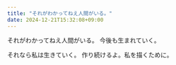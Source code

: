 ```yaml
---
title: "それがわかってねえ人間がいる。"
date: 2024-12-21T15:32:08+09:00
---
```

それがわかってねえ人間がいる。
今後も生まれていく。

それなら私は生きていく。
作り続けるよ。私を描くために。
